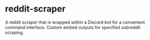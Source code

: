 # reddit-scraper
A reddit scraper that is wrapped within a Discord bot for a convenient command interface. Custom embed outputs for specified subreddit scraping.
